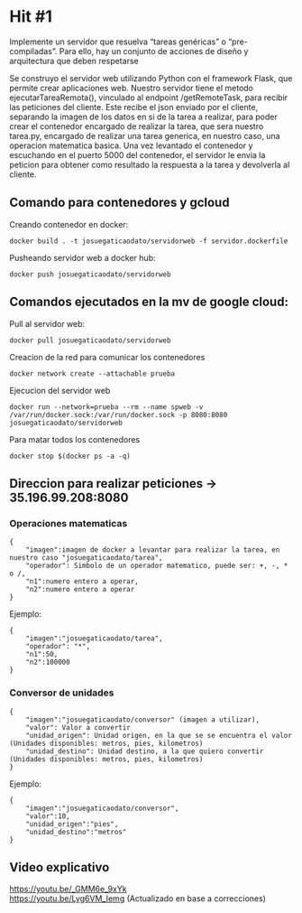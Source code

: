 # Hit #1
Implemente un servidor que resuelva “tareas genéricas” o “pre-compiladas”. Para ello, hay un conjunto de acciones de diseño y arquitectura que deben respetarse

Se construyo el servidor web utilizando Python con el framework Flask, que permite crear aplicaciones web.
Nuestro servidor tiene el metodo ejecutarTareaRemota(), vinculado al endpoint /getRemoteTask, para recibir las peticiones del cliente.
Este recibe el json enviado por el cliente, separando la imagen de los datos en si de la tarea a realizar, para poder crear el contenedor encargado de realizar la tarea, que sera nuestro tarea.py, encargado de realizar una tarea generica, en nuestro caso, una operacion matematica basica.
Una vez levantado el contenedor y escuchando en el puerto 5000 del contenedor, el servidor le envia la peticion para obtener como resultado la respuesta a la tarea y devolverla al cliente.

## Comando para contenedores y gcloud

Creando contenedor en docker:

``` 
docker build . -t josuegaticaodato/servidorweb -f servidor.dockerfile
```

Pusheando servidor web a docker hub:

``` 
docker push josuegaticaodato/servidorweb
```


## Comandos ejecutados en la mv de google cloud:

Pull al servidor web:

```
docker pull josuegaticaodato/servidorweb
```

Creacion de la red para comunicar los contenedores

```
docker network create --attachable prueba
```

Ejecucion del servidor web

```
docker run --network=prueba --rm --name spweb -v /var/run/docker.sock:/var/run/docker.sock -p 8080:8080 josuegaticaodato/servidorweb
```

Para matar todos los contenedores

```
docker stop $(docker ps -a -q)
```

## Direccion para realizar peticiones -> 35.196.99.208:8080

### Operaciones matematicas

```
{
    "imagen":imagen de docker a levantar para realizar la tarea, en nuestro caso "josuegaticaodato/tarea",
    "operador": Simbolo de un operador matematico, puede ser: +, -, * o /,
    "n1":numero entero a operar,
    "n2":numero entero a operar
}
```

Ejemplo:

```
{
    "imagen":"josuegaticaodato/tarea",
    "operador": "*",
    "n1":50,
    "n2":100000
}
```
### Conversor de unidades

```
{
    "imagen":"josuegaticaodato/conversor" (imagen a utilizar),
    "valor": Valor a convertir
    "unidad_origen": Unidad origen, en la que se se encuentra el valor (Unidades disponibles: metros, pies, kilometros)
    "unidad_destino": Unidad destino, a la que quiero convertir (Unidades disponibles: metros, pies, kilometros)
}
```

Ejemplo: 

```
{
    "imagen":"josuegaticaodato/conversor",
    "valor":10,
    "unidad_origen":"pies",
    "unidad_destino":"metros"
}
```

## Video explicativo
https://youtu.be/_GMM6e_9xYk <br/>
https://youtu.be/Lyg6VM_Iemg (Actualizado en base a correcciones)
